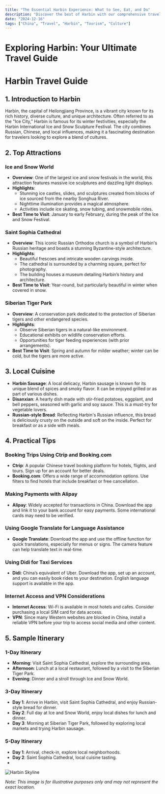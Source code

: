 ```yaml
---
title: "The Essential Harbin Experience: What to See, Eat, and Do"
description: "Discover the best of Harbin with our comprehensive travel guide. Explore top attractions, savor local cuisine, and get insider tips for an unforgettable Chinese adventure."
date: "2024-12-16"
tags: ["China", "Travel", "Harbin", "Tourism", "Culture"]
---
```


# Exploring Harbin: Your Ultimate Travel Guide

# Harbin Travel Guide

## 1. Introduction to Harbin
Harbin, the capital of Heilongjiang Province, is a vibrant city known for its rich history, diverse culture, and unique architecture. Often referred to as the "Ice City," Harbin is famous for its winter festivities, especially the Harbin International Ice and Snow Sculpture Festival. The city combines Russian, Chinese, and local influences, making it a fascinating destination for travelers looking to explore a blend of cultures.

## 2. Top Attractions

### Ice and Snow World
- **Overview**: One of the largest ice and snow festivals in the world, this attraction features massive ice sculptures and dazzling light displays.
- **Highlights**:
  - Stunning ice castles, slides, and sculptures created from blocks of ice sourced from the nearby Songhua River.
  - Nighttime illumination provides a magical atmosphere.
  - Activities include ice skating, snow tubing, and snowmobile rides.
- **Best Time to Visit**: January to early February, during the peak of the Ice and Snow Festival.

### Saint Sophia Cathedral
- **Overview**: This iconic Russian Orthodox church is a symbol of Harbin's Russian heritage and boasts a stunning Byzantine-style architecture.
- **Highlights**:
  - Beautiful frescoes and intricate wooden carvings inside.
  - The cathedral is surrounded by a charming square, perfect for photography.
  - The building houses a museum detailing Harbin’s history and architecture.
- **Best Time to Visit**: Year-round, but particularly beautiful in winter when covered in snow.

### Siberian Tiger Park
- **Overview**: A conservation park dedicated to the protection of Siberian tigers and other endangered species.
- **Highlights**:
  - Observe Siberian tigers in a natural-like environment.
  - Educational exhibits on wildlife conservation efforts.
  - Opportunities for tiger feeding experiences (with prior arrangements).
- **Best Time to Visit**: Spring and autumn for milder weather; winter can be cold, but the tigers are more active.

## 3. Local Cuisine
- **Harbin Sausage**: A local delicacy, Harbin sausage is known for its unique blend of spices and smoky flavor. It can be enjoyed grilled or as part of various dishes.
- **Disanxian**: A hearty dish made with stir-fried potatoes, eggplant, and bell peppers, seasoned with garlic and soy sauce. This is a must-try for vegetable lovers.
- **Russian-style Bread**: Reflecting Harbin's Russian influence, this bread is deliciously crusty on the outside and soft on the inside. Perfect for breakfast or as a side with meals.

## 4. Practical Tips

### Booking Trips Using Ctrip and Booking.com
- **Ctrip**: A popular Chinese travel booking platform for hotels, flights, and tours. Sign up for an account for better deals.
- **Booking.com**: Offers a wide range of accommodation options. Use filters to find hotels that include breakfast or free cancellation.

### Making Payments with Alipay
- **Alipay**: Widely accepted for transactions in China. Download the app and link it to your bank account for easy payments. Some international cards may need to be verified.

### Using Google Translate for Language Assistance
- **Google Translate**: Download the app and use the offline function for quick translations, especially for menus or signs. The camera feature can help translate text in real-time.

### Using Didi for Taxi Services
- **Didi**: China’s equivalent of Uber. Download the app, set up an account, and you can easily book rides to your destination. English language support is available in the app.

### Internet Access and VPN Considerations
- **Internet Access**: Wi-Fi is available in most hotels and cafes. Consider purchasing a local SIM card for data access.
- **VPN**: Since many Western websites are blocked in China, install a reliable VPN before your trip to access social media and other content.

## 5. Sample Itinerary

### 1-Day Itinerary
- **Morning**: Visit Saint Sophia Cathedral, explore the surrounding area.
- **Afternoon**: Lunch at a local restaurant, followed by a visit to the Siberian Tiger Park.
- **Evening**: Dinner and a stroll through Ice and Snow World.

### 3-Day Itinerary
- **Day 1**: Arrive in Harbin, visit Saint Sophia Cathedral, and enjoy Russian-style bread for dinner.
- **Day 2**: Full day at Ice and Snow World, enjoy local dishes for lunch and dinner.
- **Day 3**: Morning at Siberian Tiger Park, followed by exploring local markets and trying Harbin sausage.

### 5-Day Itinerary
- **Day 1**: Arrival, check-in, explore local neighborhoods.
- **Day 2**: Saint Sophia Cathedral, local cuisine tasting.
-

<img src="https://source.unsplash.com/1600x900/?Harbin,cityscape" alt="Harbin Skyline" loading="lazy">

*Note: This image is for illustrative purposes only and may not represent the exact location.*

